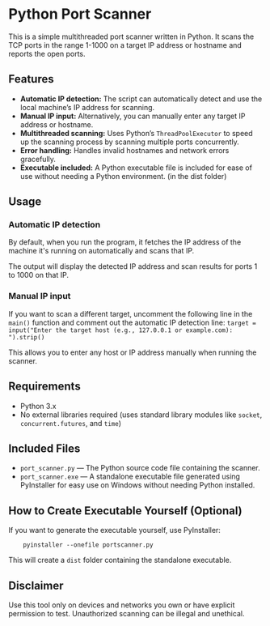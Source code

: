 # Python Port Scanner

This is a simple multithreaded port scanner written in Python. It scans the TCP ports in the range 1-1000 on a target IP address or hostname and reports the open ports.

## Features

- **Automatic IP detection:** The script can automatically detect and use the local machine’s IP address for scanning.
- **Manual IP input:** Alternatively, you can manually enter any target IP address or hostname.
- **Multithreaded scanning:** Uses Python’s `ThreadPoolExecutor` to speed up the scanning process by scanning multiple ports concurrently.
- **Error handling:** Handles invalid hostnames and network errors gracefully.
- **Executable included:** A Python executable file is included for ease of use without needing a Python environment. (in the dist folder)

## Usage

### Automatic IP detection

By default, when you run the program, it fetches the IP address of the machine it's running on automatically and scans that IP.

The output will display the detected IP address and scan results for ports 1 to 1000 on that IP.

### Manual IP input

If you want to scan a different target, uncomment the following line in the `main()` function and comment out the automatic IP detection line: ```target = input("Enter the target host (e.g., 127.0.0.1 or example.com): ").strip()```

This allows you to enter any host or IP address manually when running the scanner.

## Requirements

- Python 3.x
- No external libraries required (uses standard library modules like `socket`, `concurrent.futures`, and `time`)

## Included Files

- `port_scanner.py` — The Python source code file containing the scanner.
- `port_scanner.exe` — A standalone executable file generated using PyInstaller for easy use on Windows without needing Python installed.


## How to Create Executable Yourself (Optional)

If you want to generate the executable yourself, use PyInstaller:
```pip install pyinstaller
    pyinstaller --onefile portscanner.py
```

This will create a `dist` folder containing the standalone executable.

## Disclaimer

Use this tool only on devices and networks you own or have explicit permission to test. Unauthorized scanning can be illegal and unethical.




